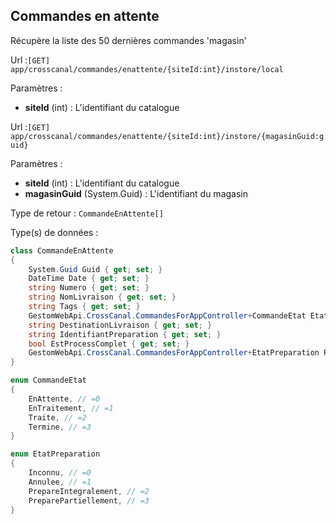 ## <span id='commandesenattente'>Commandes en attente</span>

Récupère la liste des 50 dernières commandes 'magasin'

Url :`[GET] app/crosscanal/commandes/enattente/{siteId:int}/instore/local`

Paramètres : 

- **siteId** (int) : L'identifiant du catalogue

Url :`[GET] app/crosscanal/commandes/enattente/{siteId:int}/instore/{magasinGuid:guid}`

Paramètres : 

- **siteId** (int) : L'identifiant du catalogue
- **magasinGuid** (System.Guid) : L'identifiant du magasin

Type de retour : `CommandeEnAttente[]`

Type(s) de données :

```csharp
class CommandeEnAttente
{
	System.Guid Guid { get; set; }
	DateTime Date { get; set; }
	string Numero { get; set; }
	string NomLivraison { get; set; }
	string Tags { get; set; }
	GestomWebApi.CrossCanal.CommandesForAppController+CommandeEtat Etat { get; set; }
	string DestinationLivraison { get; set; }
	string IdentifiantPreparation { get; set; }
	bool EstProcessComplet { get; set; }
	GestomWebApi.CrossCanal.CommandesForAppController+EtatPreparation ResultatPreparation { get; set; }
}

enum CommandeEtat
{
	EnAttente, // =0
	EnTraitement, // =1
	Traite, // =2
	Termine, // =3
}

enum EtatPreparation
{
	Inconnu, // =0
	Annulee, // =1
	PrepareIntegralement, // =2
	PreparePartiellement, // =3
}

```
